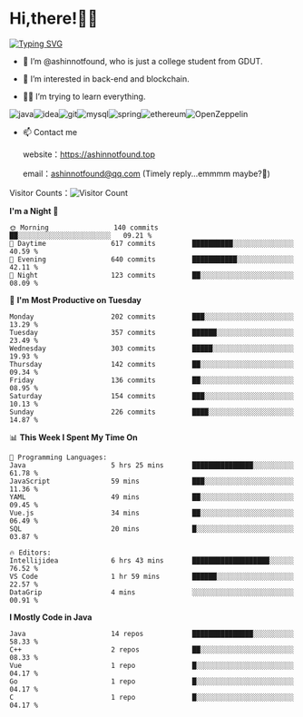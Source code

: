 # Hi,there!👨‍🔧
[![Typing SVG](https://readme-typing-svg.herokuapp.com?font=Fira+Code&pause=1000&width=435&lines=Welcome%2C+this+is+ashinnotfound%F0%9F%98%81+)](https://git.io/typing-svg)

- 👋 I’m @ashinnotfound, who is just a college student from GDUT.

- 👀 I’m interested in back-end and blockchain.

- 👨‍🔧 I’m trying to learn everything.

![java](https://img.shields.io/badge/Java-ED8B00?style=for-the-badge&logo=openjdk&logoColor=white)![idea](https://img.shields.io/badge/IntelliJ_IDEA-000000.svg?style=for-the-badge&logo=intellij-idea&logoColor=white
)![git](https://img.shields.io/badge/GIT-E44C30?style=for-the-badge&logo=git&logoColor=white
)![mysql](https://img.shields.io/badge/MySQL-005C84?style=for-the-badge&logo=mysql&logoColor=white)![spring](https://img.shields.io/badge/Spring-6DB33F?style=for-the-badge&logo=spring&logoColor=white)![ethereum](https://img.shields.io/badge/Ethereum-3C3C3D?style=for-the-badge&logo=Ethereum&logoColor=white)![OpenZeppelin](https://img.shields.io/badge/OpenZeppelin-4E5EE4?logo=openzeppelin&logoColor=fff&style=for-the-badge)


- 📫 Contact me
    
    website：https://ashinnotfound.top
    
    email：ashinnotfound@qq.com (Timely reply...emmmm maybe?🤪)

​Visitor Counts：![Visitor Count](https://profile-counter.glitch.me/ashinnotfound/count.svg)

<!--START_SECTION:waka-->
**I'm a Night 🦉** 

```text
🌞 Morning                140 commits         ██░░░░░░░░░░░░░░░░░░░░░░░   09.21 % 
🌆 Daytime                617 commits         ██████████░░░░░░░░░░░░░░░   40.59 % 
🌃 Evening                640 commits         ███████████░░░░░░░░░░░░░░   42.11 % 
🌙 Night                  123 commits         ██░░░░░░░░░░░░░░░░░░░░░░░   08.09 % 
```
📅 **I'm Most Productive on Tuesday** 

```text
Monday                   202 commits         ███░░░░░░░░░░░░░░░░░░░░░░   13.29 % 
Tuesday                  357 commits         ██████░░░░░░░░░░░░░░░░░░░   23.49 % 
Wednesday                303 commits         █████░░░░░░░░░░░░░░░░░░░░   19.93 % 
Thursday                 142 commits         ██░░░░░░░░░░░░░░░░░░░░░░░   09.34 % 
Friday                   136 commits         ██░░░░░░░░░░░░░░░░░░░░░░░   08.95 % 
Saturday                 154 commits         ███░░░░░░░░░░░░░░░░░░░░░░   10.13 % 
Sunday                   226 commits         ████░░░░░░░░░░░░░░░░░░░░░   14.87 % 
```


📊 **This Week I Spent My Time On** 

```text
💬 Programming Languages: 
Java                     5 hrs 25 mins       ███████████████░░░░░░░░░░   61.78 % 
JavaScript               59 mins             ███░░░░░░░░░░░░░░░░░░░░░░   11.36 % 
YAML                     49 mins             ██░░░░░░░░░░░░░░░░░░░░░░░   09.45 % 
Vue.js                   34 mins             ██░░░░░░░░░░░░░░░░░░░░░░░   06.49 % 
SQL                      20 mins             █░░░░░░░░░░░░░░░░░░░░░░░░   03.87 % 

🔥 Editors: 
Intellijidea             6 hrs 43 mins       ███████████████████░░░░░░   76.52 % 
VS Code                  1 hr 59 mins        ██████░░░░░░░░░░░░░░░░░░░   22.57 % 
DataGrip                 4 mins              ░░░░░░░░░░░░░░░░░░░░░░░░░   00.91 % 
```

**I Mostly Code in Java** 

```text
Java                     14 repos            ███████████████░░░░░░░░░░   58.33 % 
C++                      2 repos             ██░░░░░░░░░░░░░░░░░░░░░░░   08.33 % 
Vue                      1 repo              █░░░░░░░░░░░░░░░░░░░░░░░░   04.17 % 
Go                       1 repo              █░░░░░░░░░░░░░░░░░░░░░░░░   04.17 % 
C                        1 repo              █░░░░░░░░░░░░░░░░░░░░░░░░   04.17 % 
```




<!--END_SECTION:waka-->
